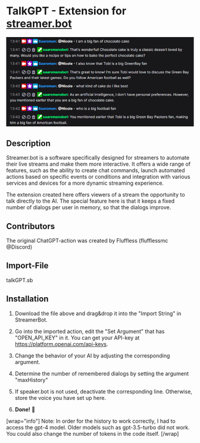 # TalkGPT - Extension for **[streamer.bot](https://streamer.bot)**

![Dialog with Nicole](./dialog_with_nicole.png)

## Description

Streamer.bot is a software specifically designed for streamers to automate their live streams and make them more interactive. It offers a wide range of features, such as the ability to create chat commands, launch automated actions based on specific events or conditions and integration with various services and devices for a more dynamic streaming experience. 

The extension created here offers viewers of a stream the opportunity to talk directly to the AI. The special feature here is that it keeps a fixed number of dialogs per user in memory, so that the dialogs improve.

 ## Contributors

The original ChatGPT-action was created by Fluffless (flufflessmc @Discord)

## Import-File

talkGPT.sb

## Installation

1. Download the file above and drag&drop it into the "Import String" in StreamerBot.

2. Go into the imported action, edit the "Set Argument" that has "OPEN_API_KEY" in it. You can get your API-key at https://platform.openai.com/api-keys.

3. Change the behavior of your AI by adjusting the corresponding argument.

4. Determine the number of remembered dialogs by setting the argument "maxHistory"

5. If speaker.bot is not used, deactivate the corresponding line. Otherwise, store the voice you have set up here.

4. **Done!** :partying_face:

[wrap="info"]
Note: In order for the history to work correctly, I had to access the gpt-4 model. Older models such as gpt-3.5-turbo did not work. You could also change the number of tokens in the code itself. 
[/wrap]

<div data-theme-toc="true"> </div>